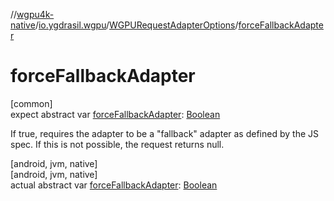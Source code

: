 //[wgpu4k-native](../../../index.md)/[io.ygdrasil.wgpu](../index.md)/[WGPURequestAdapterOptions](index.md)/[forceFallbackAdapter](force-fallback-adapter.md)

# forceFallbackAdapter

[common]\
expect abstract var [forceFallbackAdapter](force-fallback-adapter.md): [Boolean](https://kotlinlang.org/api/core/kotlin-stdlib/kotlin/-boolean/index.html)

If true, requires the adapter to be a &quot;fallback&quot; adapter as defined by the JS spec. If this is not possible, the request returns null.

[android, jvm, native]\
[android, jvm, native]\
actual abstract var [forceFallbackAdapter](force-fallback-adapter.md): [Boolean](https://kotlinlang.org/api/core/kotlin-stdlib/kotlin/-boolean/index.html)